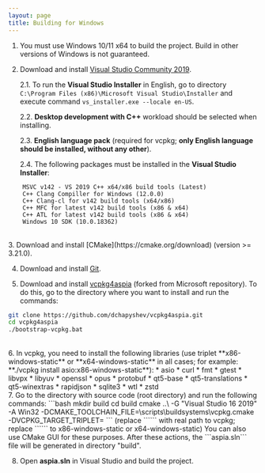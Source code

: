 ```yaml
---
layout: page
title: Building for Windows
---
```


1. You must use Windows 10/11 x64 to build the project. Build in other versions of Windows is not guaranteed.

2. Download and install [Visual Studio Community 2019](https://www.visualstudio.com/downloads).

   2.1. To run the **Visual Studio Installer** in English, go to directory ```C:\Program Files (x86)\Microsoft Visual Studio\Installer``` and execute command ```vs_installer.exe --locale en-US```.

   2.2. **Desktop development with C++** workload should be selected when installing.

   2.3. **English language pack** (required for vcpkg; **only English language should be installed, without any other**).

   2.4. The following packages must be installed in the **Visual Studio Installer**:

```
    MSVC v142 - VS 2019 C++ x64/x86 build tools (Latest)
    C++ Clang Compiller for Windows (12.0.0)
    C++ Clang-cl for v142 build tools (x64/x86)
    C++ MFC for latest v142 build tools (x86 & x64)
    C++ ATL for latest v142 build tools (x86 & x64)
    Windows 10 SDK (10.0.18362)
```	  

<br/>
3. Download and install [CMake](https://cmake.org/download) (version >= 3.21.0).

4. Download and install [Git](https://git-scm.com/downloads).

5. Download and install [vcpkg4aspia](https://github.com/dchapyshev/vcpkg4aspia) (forked from Microsoft repository). To do this, go to the directory where you want to install and run the commands:
```bash
git clone https://github.com/dchapyshev/vcpkg4aspia.git
cd vcpkg4aspia
./bootstrap-vcpkg.bat
```
<br/>
6. In vcpkg, you need to install the following libraries (use triplet **x86-windows-static** or **x64-windows-static** in all cases; for example: **./vcpkg install asio:x86-windows-static**):
* asio
* curl
* fmt
* gtest
* libvpx
* libyuv
* openssl
* opus
* protobuf
* qt5-base
* qt5-translations
* qt5-winextras
* rapidjson
* sqlite3
* wtl
* zstd
<br/>
7. Go to the directory with source code (root directory) and run the following commands:
```bash
mkdir build
cd build
cmake ..\ -G "Visual Studio 16 2019" -A Win32 -DCMAKE_TOOLCHAIN_FILE=<vcpkg_path>\scripts\buildsystems\vcpkg.cmake -DVCPKG_TARGET_TRIPLET=<triplet_name>
```
(replace ```<vcpkg_path>``` with real path to vcpkg; replace ```<triplet_name>``` to x86-windows-static or x64-windows-static)
You can also use CMake GUI for these purposes.
After these actions, the ```aspia.sln``` file will be generated in directory "build".

8. Open **aspia.sln** in Visual Studio and build the project.
